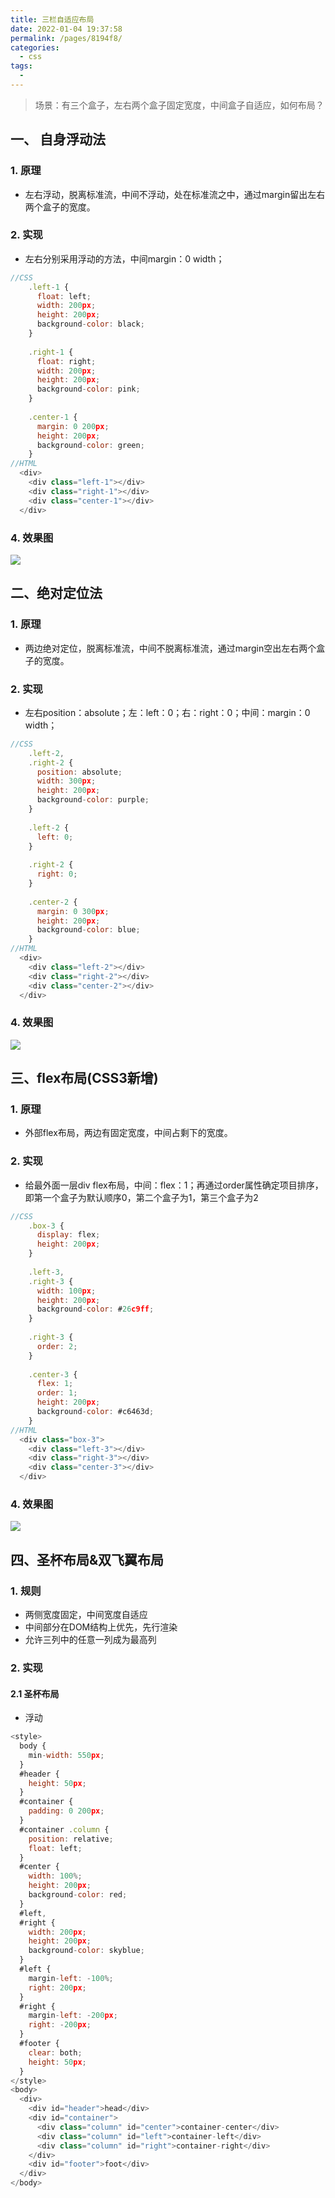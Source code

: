 ```yaml
---
title: 三栏自适应布局
date: 2022-01-04 19:37:58
permalink: /pages/8194f8/
categories:
  - css
tags:
  - 
---
```


> 场景：有三个盒子，左右两个盒子固定宽度，中间盒子自适应，如何布局？
## 一、 自身浮动法
### 1. 原理
- 左右浮动，脱离标准流，中间不浮动，处在标准流之中，通过margin留出左右两个盒子的宽度。
### 2. 实现
- 左右分别采用浮动的方法，中间margin：0 width；
```javascript
//CSS
    .left-1 {
      float: left;
      width: 200px;
      height: 200px;
      background-color: black;
    }
    
    .right-1 {
      float: right;
      width: 200px;
      height: 200px;
      background-color: pink;
    }
    
    .center-1 {
      margin: 0 200px;
      height: 200px;
      background-color: green;
    }
//HTML
  <div>
    <div class="left-1"></div>
    <div class="right-1"></div>
    <div class="center-1"></div>
  </div>
```
### 4. 效果图
![](https://p3-juejin.byteimg.com/tos-cn-i-k3u1fbpfcp/874c3cd621da4ea8a4ed9082d9569702~tplv-k3u1fbpfcp-zoom-1.image)
## 二、绝对定位法
### 1. 原理
- 两边绝对定位，脱离标准流，中间不脱离标准流，通过margin空出左右两个盒子的宽度。
### 2. 实现
- 左右position：absolute；左：left：0；右：right：0；中间：margin：0 width；
```javascript
//CSS
    .left-2,
    .right-2 {
      position: absolute;
      width: 300px;
      height: 200px;
      background-color: purple;
    }
    
    .left-2 {
      left: 0;
    }
    
    .right-2 {
      right: 0;
    }
    
    .center-2 {
      margin: 0 300px;
      height: 200px;
      background-color: blue;
    }
//HTML
  <div>
    <div class="left-2"></div>
    <div class="right-2"></div>
    <div class="center-2"></div>
  </div>
```
### 4. 效果图
![](https://p1-juejin.byteimg.com/tos-cn-i-k3u1fbpfcp/ff71e143df3e4d46a32f1f3c4171ed7c~tplv-k3u1fbpfcp-zoom-1.image)
## 三、flex布局(CSS3新增)
### 1. 原理
- 外部flex布局，两边有固定宽度，中间占剩下的宽度。
### 2. 实现
- 给最外面一层div flex布局，中间：flex：1；再通过order属性确定项目排序，即第一个盒子为默认顺序0，第二个盒子为1，第三个盒子为2 
```JavaScript
//CSS
    .box-3 {
      display: flex;
      height: 200px;
    }
    
    .left-3,
    .right-3 {
      width: 100px;
      height: 200px;
      background-color: #26c9ff;
    }
    
    .right-3 {
      order: 2;
    }
    
    .center-3 {
      flex: 1;
      order: 1;
      height: 200px;
      background-color: #c6463d;
    }
//HTML
  <div class="box-3">
    <div class="left-3"></div>
    <div class="right-3"></div>
    <div class="center-3"></div>
  </div>
```
### 4. 效果图
![](https://p1-juejin.byteimg.com/tos-cn-i-k3u1fbpfcp/bd5719f396f34b0aac79b16d7f2d11bc~tplv-k3u1fbpfcp-zoom-1.image)
## 四、圣杯布局&双飞翼布局
### 1. 规则
- 两侧宽度固定，中间宽度自适应
- 中间部分在DOM结构上优先，先行渲染
- 允许三列中的任意一列成为最高列
### 2. 实现
#### 2.1 圣杯布局
- 浮动
```js
<style>
  body {
    min-width: 550px;
  }
  #header {
    height: 50px;
  }
  #container {
    padding: 0 200px;
  }
  #container .column {
    position: relative;
    float: left;
  }
  #center {
    width: 100%;
    height: 200px;
    background-color: red;
  }
  #left,
  #right {
    width: 200px;
    height: 200px;
    background-color: skyblue;
  }
  #left {
    margin-left: -100%;
    right: 200px;
  }
  #right {
    margin-left: -200px;
    right: -200px;
  }
  #footer {
    clear: both;
    height: 50px;
  }
</style>
<body>
  <div>
    <div id="header">head</div>
    <div id="container">
      <div class="column" id="center">container-center</div>
      <div class="column" id="left">container-left</div>
      <div class="column" id="right">container-right</div>
    </div>
    <div id="footer">foot</div>
  </div>
</body>
```
